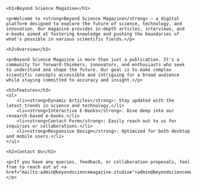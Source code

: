     <h1>Beyond Science Magazine</h1>

    <p>Welcome to <strong>Beyond Science Magazine</strong> – a digital platform designed to explore the future of science, technology, and innovation. Our magazine provides in-depth articles, interviews, and e-books aimed at fostering knowledge and pushing the boundaries of what's possible in various scientific fields.</p>

    <h2>Overview</h2>
    
    <p>Beyond Science Magazine is more than just a publication. It's a community for forward-thinkers, innovators, and enthusiasts who seek to understand and shape the future. Our goal is to make complex scientific concepts accessible and intriguing for a broad audience while staying committed to accuracy and insight.</p>

    <h3>Features</h3>
    <ul>
        <li><strong>Dynamic Articles</strong>: Stay updated with the latest trends in science and technology.</li>
        <li><strong>Interactive E-Books</strong>: Dive deep into our research-based e-books.</li>
        <li><strong>Contact Form</strong>: Easily reach out to us for inquiries or collaborations.</li>
        <li><strong>Responsive Design</strong>: Optimized for both desktop and mobile users.</li>
    </ul>

    <h2>Contact Us</h2>
    
    <p>If you have any queries, feedback, or collaboration proposals, feel free to reach out at <a href="mailto:admin@beyondsciencemagazine.studioe">admin@beyondsciencemagazine.studio</a>.</p>
